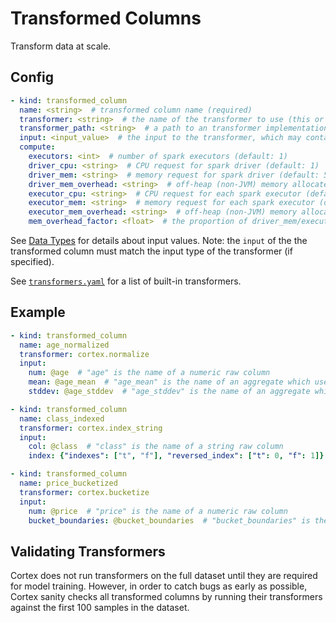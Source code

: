 # Transformed Columns

Transform data at scale.

## Config

```yaml
- kind: transformed_column
  name: <string>  # transformed column name (required)
  transformer: <string>  # the name of the transformer to use (this or transformer_path must be specified)
  transformer_path: <string>  # a path to an transformer implementation file (this or transformer must be specified)
  input: <input_value>  # the input to the transformer, which may contain references to columns, constants, and aggregates (e.g. @column1) (required)
  compute:
    executors: <int>  # number of spark executors (default: 1)
    driver_cpu: <string>  # CPU request for spark driver (default: 1)
    driver_mem: <string>  # memory request for spark driver (default: 500Mi)
    driver_mem_overhead: <string>  # off-heap (non-JVM) memory allocated to the driver (overrides mem_overhead_factor) (default: min[driver_mem * 0.4, 384Mi])
    executor_cpu: <string>  # CPU request for each spark executor (default: 1)
    executor_mem: <string>  # memory request for each spark executor (default: 500Mi)
    executor_mem_overhead: <string>  # off-heap (non-JVM) memory allocated to each executor (overrides mem_overhead_factor) (default: min[executor_mem * 0.4, 384Mi])
    mem_overhead_factor: <float>  # the proportion of driver_mem/executor_mem which will be additionally allocated for off-heap (non-JVM) memory (default: 0.4)
```

See [Data Types](data-types.md) for details about input values. Note: the `input` of the the transformed column must match the input type of the transformer (if specified).

See <!-- CORTEX_VERSION_MINOR -->[`transformers.yaml`](https://github.com/cortexlabs/cortex/blob/0.6/pkg/transformers/transformers.yaml) for a list of built-in transformers.

## Example

```yaml
- kind: transformed_column
  name: age_normalized
  transformer: cortex.normalize
  input:
    num: @age  # "age" is the name of a numeric raw column
    mean: @age_mean  # "age_mean" is the name of an aggregate which used the cortex.mean aggregator
    stddev: @age_stddev  # "age_stddev" is the name of an aggregate which used the cortex.stddev aggregator

- kind: transformed_column
  name: class_indexed
  transformer: cortex.index_string
  input:
    col: @class  # "class" is the name of a string raw column
    index: {"indexes": ["t", "f"], "reversed_index": ["t": 0, "f": 1]}  # a value to be used as the index

- kind: transformed_column
  name: price_bucketized
  transformer: cortex.bucketize
  input:
    num: @price  # "price" is the name of a numeric raw column
    bucket_boundaries: @bucket_boundaries  # "bucket_boundaries" is the name of a [FLOAT] constant
```

## Validating Transformers

Cortex does not run transformers on the full dataset until they are required for model training. However, in order to catch bugs as early as possible, Cortex sanity checks all transformed columns by running their transformers against the first 100 samples in the dataset.
